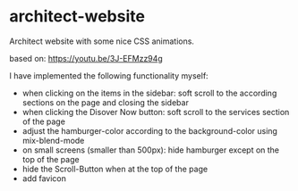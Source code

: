 # architect-website
Architect website with some nice CSS animations.


based on: https://youtu.be/3J-EFMzz94g


I have implemented the following functionality myself:
- when clicking on the items in the sidebar: soft scroll to the according sections on the page and closing the sidebar
- when clicking the Disover Now button: soft scroll to the services section of the page
- adjust the hamburger-color according to the background-color using mix-blend-mode
- on small screens (smaller than 500px): hide hamburger except on the top of the page
- hide the Scroll-Button when at the top of the page
- add favicon
